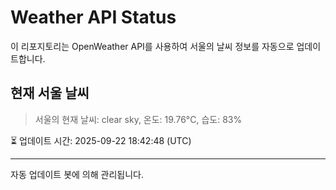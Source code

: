 
# Weather API Status

이 리포지토리는 OpenWeather API를 사용하여 서울의 날씨 정보를 자동으로 업데이트합니다.

## 현재 서울 날씨
> 서울의 현재 날씨: clear sky, 온도: 19.76°C, 습도: 83%

⏳ 업데이트 시간: 2025-09-22 18:42:48 (UTC)

---
자동 업데이트 봇에 의해 관리됩니다.
